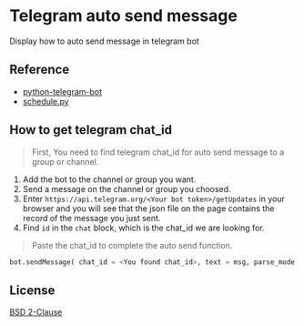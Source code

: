 # Telegram auto send message
Display how to auto send message in telegram bot

## Reference

- [python-telegram-bot](https://github.com/python-telegram-bot/python-telegram-bot)
- [schedule.py](https://schedule.readthedocs.io/en/stable/)

## How to get telegram chat_id

> First, You need to find telegram chat_id for auto send message to a group or channel.
1. Add the bot to the channel or group you want.
2. Send a message on the channel or group you choosed.
3. Enter `https://api.telegram.org/<Your bot token>/getUpdates` in your browser and you will see that the json file on the page contains the record of the message you just sent.
4. Find `id` in the `chat` block, which is the chat_id we are looking for.

> Paste the chat_id to complete the auto send function.
``` python
bot.sendMessage( chat_id = <You found chat_id>, text = msg, parse_mode = 'markdown' )
```

## License
[BSD 2-Clause](https://github.com/0xmimiQ/telegram_autosend/blob/main/LICENSE)
